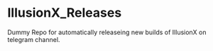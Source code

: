 # IllusionX_Releases
Dummy Repo for automatically releaseing new builds of IllusionX on telegram channel.
